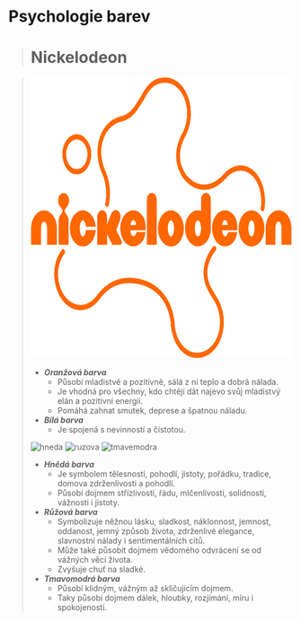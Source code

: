 # Psychologie barev
> # Nickelodeon 
>

> <img src="Nickelodeon.png" width="700" height="500">
>
> - ***Oranžová barva*** 
>     - Působí mladistvě a pozitivně, sálá z ní teplo a dobrá nálada. 
>     - Je vhodná pro všechny, kdo chtějí dát najevo svůj mladistvý elán a pozitivní energii. 
>     - Pomáhá zahnat smutek, deprese a špatnou náladu.
> - ***Bílá barva*** 
>     - Je spojená s nevinností a čistotou.
> 
> ![hneda](https://placehold.co/300x300/472103/FFF)
> ![ruzova](https://placehold.co/300x300/F5A1BE/FFF)
> ![tmavemodra](https://placehold.co/300x300/1C2041/FFF)
>
> - ***Hnědá barva*** 
>     - Je symbolem tělesnosti, pohodlí, jistoty, pořádku, tradice, domova zdrženlivosti a pohodlí.
>     - Působí dojmem střízlivosti, řádu, mlčenlivosti, solidnosti, vážnosti i jistoty.
> - ***Růžová barva*** 
>     - Symbolizuje něžnou lásku, sladkost, náklonnost, jemnost, oddanost, jemný způsob života, zdrženlivé elegance, slavnostní nálady i sentimentálních citů.
>     - Může také působit dojmem vědomého odvrácení se od vážných věcí života.
>     - Zvyšuje chuť na sladké.
> - ***Tmavomodrá barva*** 
>     - Působí klidným, vážným až skličujícím dojmem.
>     - Taky působí dojmem dálek, hloubky, rozjímání, míru i spokojenosti.